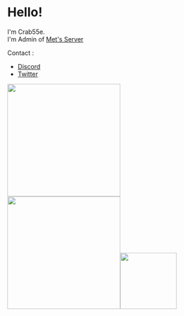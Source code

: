 # Hello!   
I'm Crab55e.   
I'm Admin of [Met's Server](//discord.mets-svr.com/)   

Contact :
- [Discord](//discord.gg/4uYRsYAnNt)
- [Twitter](//twitter.com/Crab55e)

<img src="https://github-readme-stats.vercel.app/api?username=Crab55e&theme=tokyonight" height="256"><img src="https://github-readme-stats.vercel.app/api/top-langs/?username=Crab55e&theme=tokyonight" height="256"><a href="https://github.com/Crab55e/Mets-resourcepack"><img src="https://github-readme-stats.vercel.app/api/pin/?username=Crab55e&repo=Mets-resourcepack&theme=tokyonight"  height="128"></a>
